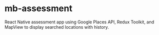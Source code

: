 # mb-assessment
React Native assessment app using Google Places API, Redux Toolkit, and MapView to display searched locations with history.
